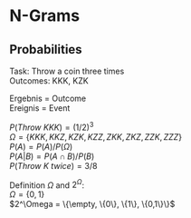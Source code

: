 # N-Grams

## Probabilities
Task: Throw a coin three times\
Outcomes: KKK, KZK

Ergebnis = Outcome\
Ereignis = Event

$P(Throw\ KKK) = (1/2)^3$\
$\Omega = \{KKK, KKZ, KZK, KZZ, ZKK, ZKZ, ZZK, ZZZ\}$\
$P(A) = P(A)/P(\Omega)$\
$P(A|B) = P(A\cap B)/P(B)$\
$P(Throw\ K\ twice) = 3/8$

Definition $\Omega$ and $2^\Omega$:\
$\Omega = \{0,1\}$\
$2^\Omega = \{\empty, \{0\}, \{1\}, \{0,1\}\}$